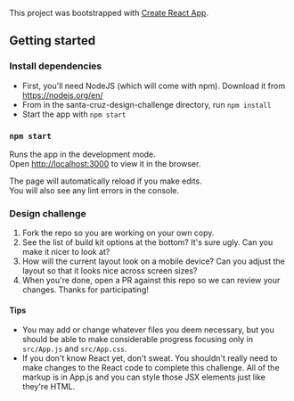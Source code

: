 This project was bootstrapped with [Create React App](https://github.com/facebook/create-react-app).

## Getting started
### Install dependencies
- First, you'll need NodeJS (which will come with npm). Download it from https://nodejs.org/en/
- From in the santa-cruz-design-challenge directory, run `npm install`
- Start the app with `npm start`

### `npm start`
Runs the app in the development mode.<br>
Open [http://localhost:3000](http://localhost:3000) to view it in the browser.

The page will automatically reload if you make edits.<br>
You will also see any lint errors in the console.

### Design challenge
1. Fork the repo so you are working on your own copy.
2. See the list of build kit options at the bottom? It's sure ugly. Can you make it nicer to look at?
3. How will the current layout look on a mobile device? Can you adjust the layout so that it looks nice across screen sizes?
4. When you're done, open a PR against this repo so we can review your changes. Thanks for participating!

#### Tips
- You may add or change whatever files you deem necessary, but you should be able to make considerable progress focusing only in `src/App.js` and `src/App.css`.
- If you don't know React yet, don't sweat. You shouldn't really need to make changes to the React code to complete this challenge. All of the markup is in App.js and you can style those JSX elements just like they're HTML.